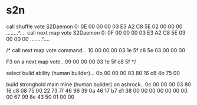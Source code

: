 # s2n

call shuffle vote
S2Daemon 0: 0E 00 00 00 03 E3 A2 C8 5E 02 00 00 00   ........^....
call next map vote
S2Daemon 0: 0F 00 00 00 03 E3 A2 C8 5E 03 00 00 00   ........^....

/*
call next map vote command...
10 00 00 00
03
1e 5f
c8 5e
03 00 00 00

F3 on a next map vote..
09 00 00 00
03
1e 5f
c8 5f
*/

select build ability (human builder)...
0b 00 00 00 03 80 16 c8 4b 75 00

build stronghold main mine (human builder) on ashrock..
0c 00 00 00 03 80 16 c8 08 75 00 22 73 7f 46 96 39 0a 46 17 b7 d1 38 00 00 00 00 00 00 00 00 67 99 8e 43 50 01 00 00
